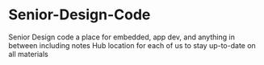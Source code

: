 # Senior-Design-Code
Senior Design code a place for embedded, app dev, and anything in between including notes
Hub location for each of us to stay up-to-date on all materials
